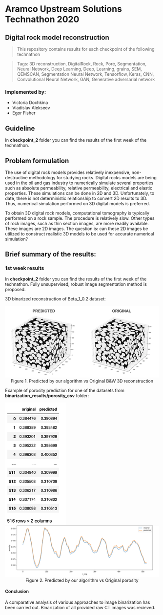 # Aramco Upstream Solutions Technathon 2020

## Digital rock model reconstruction

> This repository contains results for each checkpoint of the following technathon

>Tags: 3D reconstruction, DigitalRock, Rock, Pore, Segmentation, Neural Network, Deep Learning, Deep, Learning, grains, SEM, QEMSCAN, Segmentation Neural Network, Tensorflow, Keras, CNN, Convolutional Neural Network, GAN, Generative adversarial network

### Implemented by: 
* Victoria Dochkina
* Vladislav Alekseev
* Egor Fisher
## Guideline
In **checkpoint_2** folder you can find the results of the first week of the technathon.

## Problem formulation

The use of digital rock models provides relatively inexpensive, non-destructive methodology for studying rocks. Digital rocks models are being used in the oil and gas industry to numerically simulate several properties such as absolute permeability, relative permeability, electrical and elastic properties. These simulations can be done in 2D and 3D. Unfortunately, to date, there is not deterministic relationship to convert 2D results to 3D. Thus, numerical simulation performed on 3D digital models is preferred.

To obtain 3D digital rock models, computational tomography is typically performed on a rock sample. The procedure is relatively slow. Other types of rock images, such as thin section images, are more readily available. These images are 2D images. The question is: can these 2D images be utilized to construct realistic 3D models to be used for accurate numerical simulation?

## Brief summary of the results:

### 1st week results
In **checkpoint_2** folder you can find the results of the first week of the technathon.
Fully unsupervised, robust image segmentation method is proposed.

3D binarized reconstruction of Beta_1_0.2 dataset:

<img src="https://github.com/ddvika/Aramco_technathon_2020/blob/main/checkpoint_2/imgs/binary_reconstruction.png" width="1000" >

<center> Figure 1. Predicted by our algorithm vs Original B&W 3D reconstruction </center>


Example of porosity prediction for one of the datasets from **binarization_results/porosity_csv** folder:

<img src="https://github.com/ddvika/Aramco_technathon_2020/blob/main/checkpoint_2/imgs/df.png" height = "400" width="200" >

<img src="https://github.com/ddvika/Aramco_technathon_2020/blob/main/checkpoint_2/imgs/porosity_prediction.png" width="800" >
<center> Figure 2. Predicted by our algorithm vs Original porosity </center>

#### Conclusion
A comparative analysis of various approaches to image binarization has been carried out.
 Binarization of all provided raw CT images was recieved. 

